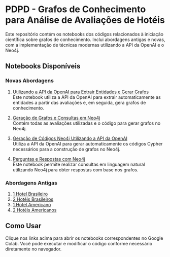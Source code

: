 # PDPD - Grafos de Conhecimento para Análise de Avaliações de Hotéis

Este repositório contém os notebooks dos códigos relacionados à iniciação científica sobre grafos de conhecimento. Inclui abordagens antigas e novas, com a implementação de técnicas modernas utilizando a API da OpenAI e o Neo4j.

## Notebooks Disponíveis

### Novas Abordagens

1. [Utilizando a API da OpenAI para Extrair Entidades e Gerar Grafos](https://colab.research.google.com/drive/1yM3xBMxKKN9a_dR16NKBumNtKdlu0MRu?authuser=1)  
   Este notebook utiliza a API da OpenAI para extrair automaticamente as entidades a partir das avaliações e, em seguida, gera grafos de conhecimento.

2. [Geração de Grafos e Consultas em Neo4j](https://colab.research.google.com/drive/1lJtxDg1WB4MVmuMl9EDcIq77neA4tMUJ?authuser=1)  
   Contém todas as avaliações utilizadas e o código para gerar grafos no Neo4j.

3. [Geração de Códigos Neo4j Utilizando a API da OpenAI](https://colab.research.google.com/drive/1knw8Q8J5OlluRTAkHTVlfQIGAubVORtG?authuser=1)  
   Utiliza a API da OpenAI para gerar automaticamente os códigos Cypher necessários para a construção de grafos no Neo4j.

4. [Perguntas e Respostas com Neo4j](https://colab.research.google.com/drive/14PYOnIBKH0iaxuXJJhxoTBi2J-3A5Bq4?authuser=1)  
   Este notebook permite realizar consultas em linguagem natural utilizando Neo4j para obter respostas com base nos grafos.

### Abordagens Antigas

1. [1 Hotel Brasileiro](https://colab.research.google.com/drive/1r98lBa1oiM0A4MXJe94gKQ4KMY9JHsAu?usp=sharing)
2. [2 Hotéis Brasileiros](https://colab.research.google.com/drive/1a2S_QmNoRaUa2bkLp0am8FjHDTGuvgvM?usp=sharing)
3. [1 Hotel Americano](https://colab.research.google.com/drive/1kytOPo5qZQ_sx2KDjyFAxv0RIjQ9r2Hl?usp=sharing)
4. [2 Hotéis Americanos](https://colab.research.google.com/drive/1c-ImxCpbFwGUkxEnPdFhK52lHCfxTE_H#scrollTo=TNYjWiKKeduE)

## Como Usar

Clique nos links acima para abrir os notebooks correspondentes no Google Colab. Você pode executar e modificar o código conforme necessário diretamente no navegador.
